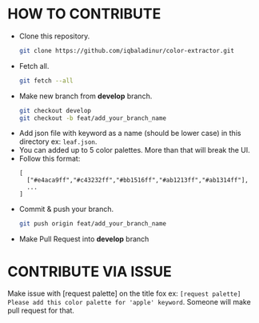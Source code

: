 # HOW TO CONTRIBUTE

- Clone this repository. 
  ```bash
  git clone https://github.com/iqbaladinur/color-extractor.git
  ```
- Fetch all. 
  ```bash
  git fetch --all
  ```
- Make new branch from **develop** branch.
  ```bash
  git checkout develop
  git checkout -b feat/add_your_branch_name
  ```
- Add json file with keyword as a name (should be lower case) in this directory ex: `leaf.json`.
- You can added up to 5 color palettes. More than that will break the UI.
- Follow this format:
  ```
  [
    ["#e4aca9ff","#c43232ff","#bb1516ff","#ab1213ff","#ab1314ff"],
    ...
  ]
  ```
- Commit & push your branch.
  ```bash
  git push origin feat/add_your_branch_name
  ```
- Make Pull Request into **develop** branch


# CONTRIBUTE VIA ISSUE
Make issue with [request palette] on the title fox ex: `[request palette] Please add this color palette for 'apple' keyword`. Someone will make pull request for that. 